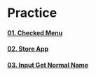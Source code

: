 ﻿# Practice

#### [01. Checked Menu](https://github.com/AndriiKot/JS__Courses__/tree/main/Alexandr_Dudukalo/2024__VanillaJS-Advanced/Practice/_01_checked-menu)

#### [02. Store App](https://github.com/AndriiKot/JS__Courses__/tree/main/Alexandr_Dudukalo/2024__JS-Basic/Practice/_02_store_app)

#### [03. Input Get Normal Name](https://github.com/AndriiKot/JS__Courses__/tree/main/Alexandr_Dudukalo/2024__VanillaJS-Advanced/Practice/_03_input-get-normal-name)

